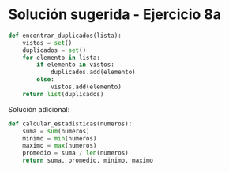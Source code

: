 # Solución sugerida - Ejercicio 8a

```python
def encontrar_duplicados(lista):
    vistos = set()
    duplicados = set()
    for elemento in lista:
        if elemento in vistos:
            duplicados.add(elemento)
        else:
            vistos.add(elemento)
    return list(duplicados)
```

Solución adicional:

```python
def calcular_estadisticas(numeros):
    suma = sum(numeros)
    minimo = min(numeros)
    maximo = max(numeros)
    promedio = suma / len(numeros)
    return suma, promedio, minimo, maximo
```
